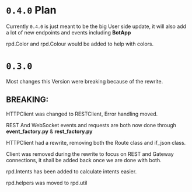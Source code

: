 # `0.4.0` Plan
Currently `0.4.0` is just meant to be the big User side update, it will also add a lot of new endpoints and events including **BotApp**

rpd.Color and rpd.Colour would be added to help with colors.

# `0.3.0`
Most changes this Version were breaking because of the rewrite.

## BREAKING:

HTTPClient was changed to RESTClient, Error handling moved.

REST And WebSocket events and requests are both now done through **event_factory.py** & **rest_factory.py**

HTTPClient had a rewrite, removing both the Route class and if_json class.

Client was removed during the rewrite to focus on REST and Gateway connections, it shall be added back once we are done with both.

rpd.Intents has been added to calculate intents easier.

rpd.helpers was moved to rpd.util
